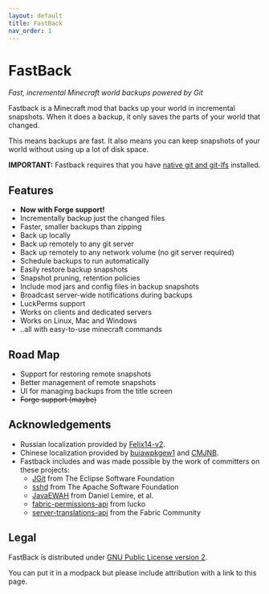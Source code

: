 ```yaml
---
layout: default
title: FastBack
nav_order: 1
---
```


# FastBack
*Fast, incremental Minecraft world backups powered by Git*

Fastback is a Minecraft mod that backs up your world in incremental snapshots.  When it does a backup,
it only saves the parts of your world that changed.  

This means backups are fast.  It also means you can keep snapshots of your world without using up a lot
of disk space.

**IMPORTANT:** Fastback requires that you have [native git and git-lfs](native-git.md) installed.

## Features

* **Now with Forge support!**
* Incrementally backup just the changed files
* Faster, smaller backups than zipping
* Back up locally
* Back up remotely to any git server
* Back up remotely to any network volume (no git server required)
* Schedule backups to run automatically
* Easily restore backup snapshots
* Snapshot pruning, retention policies
* Include mod jars and config files in backup snapshots
* Broadcast server-wide notifications during backups 
* LuckPerms support
* Works on clients and dedicated servers
* Works on Linux, Mac and Windows
* ..all with easy-to-use minecraft commands


## Road Map
* Support for restoring remote snapshots
* Better management of remote snapshots
* UI for managing backups from the title screen
* ~~Forge support (maybe)~~

## Acknowledgements

* Russian localization provided by [Felix14-v2](https://github.com/Felix14-v2).
* Chinese localization provided by [buiawpkgew1](https://github.com/buiawpkgew1) and [CMJNB](https://github.com/CMJNB).
* Fastback includes and was made possible by the work of committers on these projects:
  * [JGit](https://www.eclipse.org/jgit/) from The Eclipse Software Foundation
  * [sshd](https://mina.apache.org/sshd-project/) from The Apache Software Foundation
  * [JavaEWAH](https://github.com/lemire/javaewah) from Daniel Lemire, et al.
  * [fabric-permissions-api](https://github.com/lucko/fabric-permissions-api) from lucko
  * [server-translations-api](https://github.com/NucleoidMC/Server-Translations) from the Fabric Community

## Legal
 
FastBack is distributed under [GNU Public License version 2](https://github.com/pcal43/fastback/blob/main/LICENSE). 

You can put it in a modpack but please include attribution with a link to this page.
